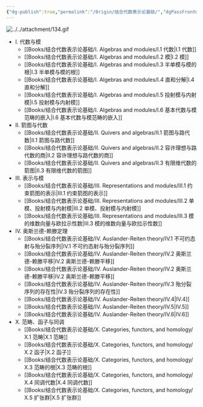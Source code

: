 ```yaml
---
{"dg-publish":true,"permalink":"/0rigin/结合代数表示论基础/","dgPassFrontmatter":true,"created":"2024-07-05T15:21:47.037+08:00","updated":"2024-08-06T20:43:46.115+08:00"}
---
```


![../../attachment/134.gif](/img/user/attachment/134.gif)
+ Ⅰ. 代数与模
	+ [[Books/结合代数表示论基础/Ⅰ. Algebras and modules/Ⅰ.1 代数\|Ⅰ.1 代数]]
	+ [[Books/结合代数表示论基础/Ⅰ. Algebras and modules/Ⅰ.2 模\|Ⅰ.2 模]] 
	+ [[Books/结合代数表示论基础/Ⅰ. Algebras and modules/Ⅰ.3 半单模与模的根\|Ⅰ.3 半单模与模的根]] 
	+ [[Books/结合代数表示论基础/Ⅰ. Algebras and modules/Ⅰ.4 直和分解\|Ⅰ.4 直和分解]] 
	+ [[Books/结合代数表示论基础/Ⅰ. Algebras and modules/Ⅰ.5 投射模与内射模\|Ⅰ.5 投射模与内射模]] 
	+ [[Books/结合代数表示论基础/Ⅰ. Algebras and modules/Ⅰ.6 基本代数与模范畴的嵌入\|Ⅰ.6 基本代数与模范畴的嵌入]] 
+ Ⅱ. 箭图与代数
	+  [[Books/结合代数表示论基础/Ⅱ. Quivers and algebras/Ⅱ.1 箭图与路代数\|Ⅱ.1 箭图与路代数]]
	+ [[Books/结合代数表示论基础/Ⅱ. Quivers and algebras/Ⅱ.2 容许理想与路代数的商\|Ⅱ.2 容许理想与路代数的商]]
	+ [[Books/结合代数表示论基础/Ⅱ. Quivers and algebras/Ⅱ.3 有限维代数的箭图\|Ⅱ.3 有限维代数的箭图]]
+ Ⅲ. 表示与模
	+ [[Books/结合代数表示论基础/Ⅲ. Representations and modules/Ⅲ.1 约束箭图的表示\|Ⅲ.1 约束箭图的表示]]
	+ [[Books/结合代数表示论基础/Ⅲ. Representations and modules/Ⅲ.2 单模、投射模与内射模\|Ⅲ.2 单模、投射模与内射模]]
	+ [[Books/结合代数表示论基础/Ⅲ. Representations and modules/Ⅲ.3 模的维数向量与欧拉示性数\|Ⅲ.3 模的维数向量与欧拉示性数]]
+ Ⅳ. 奥斯兰德-赖滕定理
	+ [[Books/结合代数表示论基础/Ⅳ. Auslander-Reiten theory/Ⅳ.1 不可约态射与殆分裂序列\|Ⅳ.1 不可约态射与殆分裂序列]]
	+ [[Books/结合代数表示论基础/Ⅳ. Auslander-Reiten theory/Ⅳ.2 奥斯兰德-赖滕平移\|Ⅳ.2 奥斯兰德-赖滕平移]]
	+ [[Books/结合代数表示论基础/Ⅳ. Auslander-Reiten theory/Ⅳ.2 奥斯兰德-赖滕平移\|Ⅳ.2 奥斯兰德-赖滕平移]]
	+ [[Books/结合代数表示论基础/Ⅳ. Auslander-Reiten theory/Ⅳ.3 殆分裂序列的存在性\|Ⅳ.3 殆分裂序列的存在性]]
	+ [[Books/结合代数表示论基础/Ⅳ. Auslander-Reiten theory/Ⅳ.4\|Ⅳ.4]]
	+ [[Books/结合代数表示论基础/Ⅳ. Auslander-Reiten theory/Ⅳ.5\|Ⅳ.5]]
	+ [[Books/结合代数表示论基础/Ⅳ. Auslander-Reiten theory/Ⅳ.6\|Ⅳ.6]]
+ Ⅹ. 范畴、函子与同调
	+ [[Books/结合代数表示论基础/Ⅹ. Categories, functors, and homology/Ⅹ.1 范畴\|Ⅹ.1 范畴]]
	+ [[Books/结合代数表示论基础/Ⅹ. Categories, functors, and homology/Ⅹ.2 函子\|Ⅹ.2 函子]]
	+ [[Books/结合代数表示论基础/Ⅹ. Categories, functors, and homology/Ⅹ.3 范畴的根\|Ⅹ.3 范畴的根]]
	+ [[Books/结合代数表示论基础/Ⅹ. Categories, functors, and homology/Ⅹ.4 同调代数\|Ⅹ.4 同调代数]]
	+ [[Books/结合代数表示论基础/Ⅹ. Categories, functors, and homology/Ⅹ.5 扩张群\|Ⅹ.5 扩张群]]




